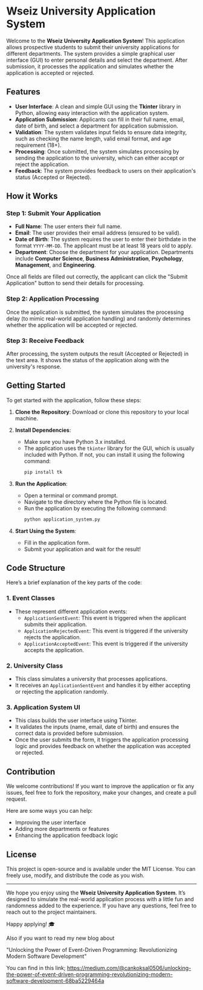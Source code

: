 # Wseiz University Application System

Welcome to the **Wseiz University Application System**! This application allows prospective students to submit their university applications for different departments. The system provides a simple graphical user interface (GUI) to enter personal details and select the department. After submission, it processes the application and simulates whether the application is accepted or rejected.

## Features

- **User Interface**: A clean and simple GUI using the **Tkinter** library in Python, allowing easy interaction with the application system.
- **Application Submission**: Applicants can fill in their full name, email, date of birth, and select a department for application submission.
- **Validation**: The system validates input fields to ensure data integrity, such as checking the name length, valid email format, and age requirement (18+).
- **Processing**: Once submitted, the system simulates processing by sending the application to the university, which can either accept or reject the application.
- **Feedback**: The system provides feedback to users on their application's status (Accepted or Rejected).

## How it Works

### Step 1: Submit Your Application
- **Full Name**: The user enters their full name.
- **Email**: The user provides their email address (ensured to be valid).
- **Date of Birth**: The system requires the user to enter their birthdate in the format `YYYY-MM-DD`. The applicant must be at least 18 years old to apply.
- **Department**: Choose the department for your application. Departments include **Computer Science**, **Business Administration**, **Psychology**, **Management**, and **Engineering**.

Once all fields are filled out correctly, the applicant can click the "Submit Application" button to send their details for processing.

### Step 2: Application Processing
Once the application is submitted, the system simulates the processing delay (to mimic real-world application handling) and randomly determines whether the application will be accepted or rejected.

### Step 3: Receive Feedback
After processing, the system outputs the result (Accepted or Rejected) in the text area. It shows the status of the application along with the university's response.

## Getting Started

To get started with the application, follow these steps:

1. **Clone the Repository**: Download or clone this repository to your local machine.
2. **Install Dependencies**:
   - Make sure you have Python 3.x installed.
   - The application uses the `tkinter` library for the GUI, which is usually included with Python. If not, you can install it using the following command:
     ```bash
     pip install tk
     ```
3. **Run the Application**:
   - Open a terminal or command prompt.
   - Navigate to the directory where the Python file is located.
   - Run the application by executing the following command:
     ```bash
     python application_system.py
     ```

4. **Start Using the System**:
   - Fill in the application form.
   - Submit your application and wait for the result!

## Code Structure

Here’s a brief explanation of the key parts of the code:

### 1. **Event Classes**
   - These represent different application events:
     - `ApplicationSentEvent`: This event is triggered when the applicant submits their application.
     - `ApplicationRejectedEvent`: This event is triggered if the university rejects the application.
     - `ApplicationAcceptedEvent`: This event is triggered if the university accepts the application.

### 2. **University Class**
   - This class simulates a university that processes applications.
   - It receives an `ApplicationSentEvent` and handles it by either accepting or rejecting the application randomly.

### 3. **Application System UI**
   - This class builds the user interface using Tkinter.
   - It validates the inputs (name, email, date of birth) and ensures the correct data is provided before submission.
   - Once the user submits the form, it triggers the application processing logic and provides feedback on whether the application was accepted or rejected.

## Contribution

We welcome contributions! If you want to improve the application or fix any issues, feel free to fork the repository, make your changes, and create a pull request. 

Here are some ways you can help:
- Improving the user interface
- Adding more departments or features
- Enhancing the application feedback logic

## License

This project is open-source and is available under the MIT License. You can freely use, modify, and distribute the code as you wish.

---

We hope you enjoy using the **Wseiz University Application System**. It’s designed to simulate the real-world application process with a little fun and randomness added to the experience. If you have any questions, feel free to reach out to the project maintainers.

Happy applying! 🎓


Also if you want to read my new blog about 

"Unlocking the Power of Event-Driven Programming: Revolutionizing Modern Software Development"

You can find in this link; 
   https://medium.com/@cankoksal0506/unlocking-the-power-of-event-driven-programming-revolutionizing-modern-software-development-68ba5229464a
